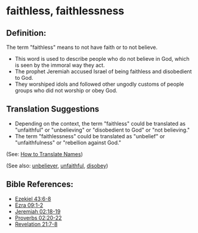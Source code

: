 # faithless, faithlessness #

## Definition: ##

The term "faithless" means to not have faith or to not believe. 

* This word is used to describe people who do not believe in God, which is seen by the immoral way they act.
* The prophet Jeremiah accused Israel of being faithless and disobedient to God.
* They worshiped idols and followed other ungodly customs of people groups who did not worship or obey God.

## Translation Suggestions ##

* Depending on the context, the term "faithless" could be translated as "unfaithful" or "unbelieving" or "disobedient to God" or "not believing."
* The term "faithlessness" could be translated as "unbelief" or "unfaithfulness" or "rebellion against God."

(See: [How to Translate Names](https://git.door43.org/Door43/en-ta-translate-vol1/src/master/content/translate_names.md))

(See also: [unbeliever](../kt/unbeliever.md), [unfaithful](../kt/unfaithful.md), [disobey](../other/disobey.md))

## Bible References: ##

* [Ezekiel 43:6-8](https://door43.org/en/bible/notes/ezk/43/06)
* [Ezra 09:1-2](https://door43.org/en/bible/notes/ezr/09/01)
* [Jeremiah 02:18-19](https://door43.org/en/bible/notes/jer/02/18)
* [Proverbs 02:20-22](https://door43.org/en/bible/notes/pro/02/20)
* [Revelation 21:7-8](https://door43.org/en/bible/notes/rev/21/07)

